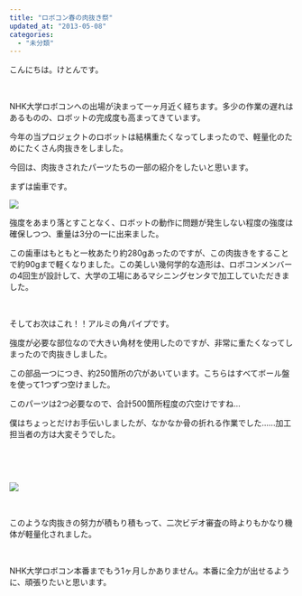 ```yaml
---
title: "ロボコン春の肉抜き祭"
updated_at: "2013-05-08"
categories: 
  - "未分類"
---
```


こんにちは。けとんです。

 

NHK大学ロボコンへの出場が決まって一ヶ月近く経ちます。多少の作業の遅れはあるものの、ロボットの完成度も高まってきています。

今年の当プロジェクトのロボットは結構重たくなってしまったので、軽量化のためにたくさん肉抜きをしました。

今回は、肉抜きされたパーツたちの一部の紹介をしたいと思います。

まずは歯車です。

[![](images/DSCF3127_mini-300x225.jpg)](http://technouskit.net/blog/wp-content/uploads/2013/05/DSCF3127_mini.jpg)

強度をあまり落とすことなく、ロボットの動作に問題が発生しない程度の強度は確保しつつ、重量は3分の一に出来ました。

この歯車はもともと一枚あたり約280gあったのですが、この肉抜きをすることで約90gまで軽くなりました。この美しい幾何学的な造形は、ロボコンメンバーの4回生が設計して、大学の工場にあるマシニングセンタで加工していただきました。

 

そしてお次はこれ！！アルミの角パイプです。

強度が必要な部位なので大きい角材を使用したのですが、非常に重たくなってしまったので肉抜きしました。

この部品一つにつき、約250箇所の穴があいています。こちらはすべてボール盤を使って1つずつ空けました。

このパーツは2つ必要なので、合計500箇所程度の穴空けですね...

僕はちょっとだけお手伝いしましたが、なかなか骨の折れる作業でした......加工担当者の方は大変そうでした。

 

 

[![](images/DCIM0276-300x168.jpg)](http://technouskit.net/blog/wp-content/uploads/2013/05/DCIM0276.jpg)

 

このような肉抜きの努力が積もり積もって、二次ビデオ審査の時よりもかなり機体が軽量化されました。

 

NHK大学ロボコン本番までもう1ヶ月しかありません。本番に全力が出せるように、頑張りたいと思います。
